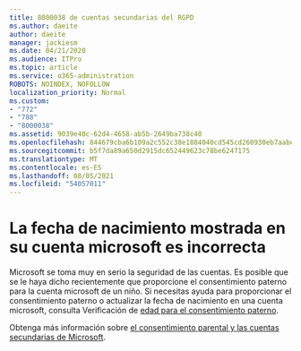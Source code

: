 ```yaml
---
title: 8000038 de cuentas secundarias del RGPD
ms.author: daeite
author: daeite
manager: jackiesm
ms.date: 04/21/2020
ms.audience: ITPro
ms.topic: article
ms.service: o365-administration
ROBOTS: NOINDEX, NOFOLLOW
localization_priority: Normal
ms.custom:
- "772"
- "788"
- "8000038"
ms.assetid: 9039e40c-62d4-4658-ab5b-2649ba738c40
ms.openlocfilehash: 844679cba6b109a2c552c38e1884040cd545cd260930eb7aabed6ed0911c8a50
ms.sourcegitcommit: b5f7da89a650d2915dc652449623c78be6247175
ms.translationtype: MT
ms.contentlocale: es-ES
ms.lasthandoff: 08/05/2021
ms.locfileid: "54057011"
---
```

# <a name="date-of-birth-displayed-in-your-microsoft-account-is-incorrect"></a>La fecha de nacimiento mostrada en su cuenta microsoft es incorrecta

Microsoft se toma muy en serio la seguridad de las cuentas. Es posible que se le haya dicho recientemente que proporcione el consentimiento paterno para la cuenta microsoft de un niño. Si necesitas ayuda para proporcionar el consentimiento paterno o actualizar la fecha de nacimiento en una cuenta microsoft, consulta Verificación de [edad para el consentimiento paterno](https://go.microsoft.com/fwlink/p/?linkid=874364).
  
Obtenga más información sobre [el consentimiento parental y las cuentas secundarias de Microsoft](https://go.microsoft.com/fwlink/p/?linkid=874365).
  